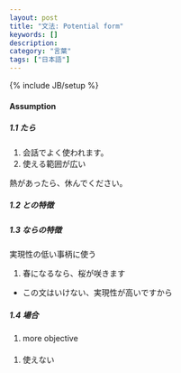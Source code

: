 ```yaml
---
layout: post
title: "文法: Potential form"
keywords: []
description: 
category: "言葉"
tags: ["日本語"]
---
```

{% include JB/setup %}

#### Assumption

##### 1.1 たら
1. 会話でよく使われます。
2. 使える範囲が広い

熱があったら、休んでください。

##### 1.2 との特徴

##### 1.3 ならの特徴
実現性の低い事柄に使う
1.  春になるなら、桜が咲きます
- この文はいけない、実現性が高いですから

##### 1.4 場合
1. more objective


####
1. 使えない
